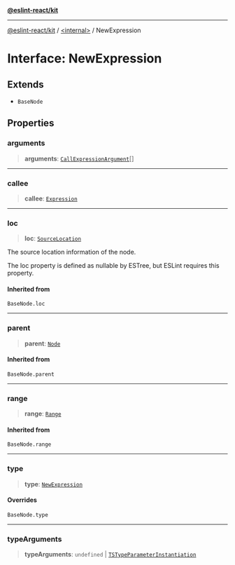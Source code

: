 [**@eslint-react/kit**](../../README.md)

***

[@eslint-react/kit](../../README.md) / [\<internal\>](../README.md) / NewExpression

# Interface: NewExpression

## Extends

- `BaseNode`

## Properties

### arguments

> **arguments**: [`CallExpressionArgument`](../type-aliases/CallExpressionArgument.md)[]

***

### callee

> **callee**: [`Expression`](../type-aliases/Expression.md)

***

### loc

> **loc**: [`SourceLocation`](SourceLocation.md)

The source location information of the node.

The loc property is defined as nullable by ESTree, but ESLint requires this property.

#### Inherited from

`BaseNode.loc`

***

### parent

> **parent**: [`Node`](../type-aliases/Node.md)

#### Inherited from

`BaseNode.parent`

***

### range

> **range**: [`Range`](../type-aliases/Range.md)

#### Inherited from

`BaseNode.range`

***

### type

> **type**: [`NewExpression`](../README.md#newexpression)

#### Overrides

`BaseNode.type`

***

### typeArguments

> **typeArguments**: `undefined` \| [`TSTypeParameterInstantiation`](TSTypeParameterInstantiation.md)

